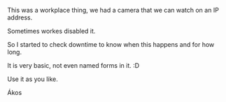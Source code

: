 This was a workplace thing, we had a camera
that we can watch on an IP address.

Sometimes workes disabled it. 

So I started to check downtime to know
when this happens and for how long.

It is very basic, not even named
forms in it. :D

Use it as you like.

Ákos
